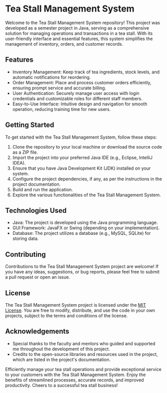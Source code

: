 # Tea Stall Management System


Welcome to the Tea Stall Management System repository! This project was developed as a semester project in Java, serving as a comprehensive solution for managing operations and transactions in a tea stall. With its user-friendly interface and essential features, this system simplifies the management of inventory, orders, and customer records.

## Features

- Inventory Management: Keep track of tea ingredients, stock levels, and automatic notifications for reordering.
- Order Management: Place and process customer orders efficiently, ensuring prompt service and accurate billing.
- User Authentication: Securely manage user access with login credentials and customizable roles for different staff members.
- Easy-to-Use Interface: Intuitive design and navigation for smooth operation, reducing training time for new users.

## Getting Started

To get started with the Tea Stall Management System, follow these steps:

1. Clone the repository to your local machine or download the source code as a ZIP file.
2. Import the project into your preferred Java IDE (e.g., Eclipse, IntelliJ IDEA).
3. Ensure that you have Java Development Kit (JDK) installed on your system.
4. Configure the project dependencies, if any, as per the instructions in the project documentation.
5. Build and run the application.
6. Explore the various functionalities of the Tea Stall Management System.


## Technologies Used

- Java: The project is developed using the Java programming language.
- GUI Framework: JavaFX or Swing (depending on your implementation).
- Database: The project utilizes a database (e.g., MySQL, SQLite) for storing data.

## Contributing

Contributions to the Tea Stall Management System project are welcome! If you have any ideas, suggestions, or bug reports, please feel free to submit a pull request or open an issue.

## License

The Tea Stall Management System project is licensed under the [MIT License](LICENSE). You are free to modify, distribute, and use the code in your own projects, subject to the terms and conditions of the license.

## Acknowledgements

- Special thanks to the faculty and mentors who guided and supported me throughout the development of this project.
- Credits to the open-source libraries and resources used in the project, which are listed in the project's documentation.

Efficiently manage your tea stall operations and provide exceptional service to your customers with the Tea Stall Management System. Enjoy the benefits of streamlined processes, accurate records, and improved productivity. Cheers to a successful tea stall business!